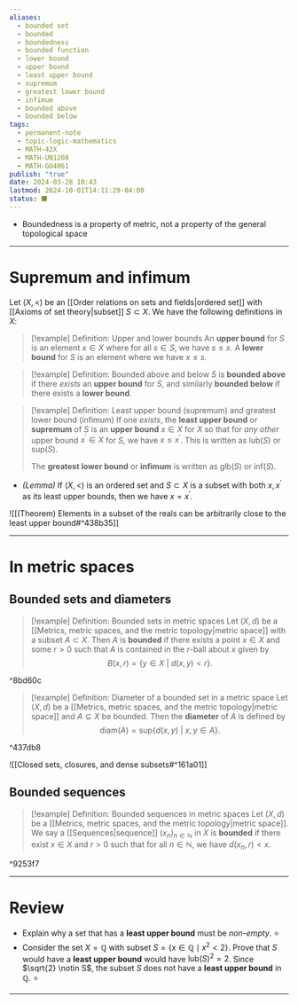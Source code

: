 ```yaml
---
aliases:
  - bounded set
  - bounded
  - boundedness
  - bounded function
  - lower bound
  - upper bound
  - least upper bound
  - supremum
  - greatest lower bound
  - infimum
  - bounded above
  - bounded below
tags:
  - permanent-note
  - topic-logic-mathematics
  - MATH-42X
  - MATH-UN1208
  - MATH-GU4061
publish: "true"
date: 2024-03-28 10:43
lastmod: 2024-10-01T14:11:29-04:00
status: ⬛
---
```


- Boundedness is a property of metric, not a property of the general topological space

---
# Supremum and infimum

Let $(X, <)$ be an [[Order relations on sets and fields|ordered set]] with [[Axioms of set theory|subset]] $S \subset X$. We have the following definitions in $X$:

>[!example] Definition: Upper and lower bounds
>An **upper bound** for $S$ is an element $x \in X$ where for all $s \in S$, we have $s \leq x$. A **lower bound** for $S$ is an element where we have $x \leq s$.

>[!example] Definition: Bounded above and below
>$S$ is **bounded above** if there *exists* an **upper bound** for $S$, and similarly **bounded below** if there exists a **lower bound**.

>[!example] Definition: Least upper bound (supremum) and greatest lower bound (infimum)
>If one *exists*, the **least upper bound** or **supremum** of $S$ is an **upper bound** $x \in X$ for $X$ so that for *any other* upper bound $x^\prime \in X$ for $S$, we have $x \leq x^\prime$. This is written as $\text{lub}(S)$ or $\text{sup}(S)$.
>
>The **greatest lower bound** or **infimum** is written as $\text{glb}(S)$ or $\text{inf}(S)$.

- *(Lemma)* If $(X,<)$ is an ordered set and $S \subset X$ is a subset with both $x, x^\prime$ as its least upper bounds, then we have $x = x^\prime$.

![[(Theorem) Elements in a subset of the reals can be arbitrarily close to the least upper bound#^438b35]]

---
# In metric spaces

## Bounded sets and diameters

>[!example] Definition: Bounded sets in metric spaces
>Let $(X, d)$ be a [[Metrics, metric spaces, and the metric topology|metric space]] with a subset $A \subset X$. Then $A$ is **bounded** if there exists a point $x \in X$ and some $r > 0$ such that $A$ is contained in the $r$-ball about $x$ given by 
>$$
>B(x, r) = \{y \in X \ | \ d(x,y) < r \}.
>$$ 

^8bd60c

>[!example] Definition: Diameter of a bounded set in a metric space
>Let $(X, d)$ be a [[Metrics, metric spaces, and the metric topology|metric space]] and $A \subseteq X$ be bounded. Then the **diameter** of $A$ is defined by 
>$$
>\text{diam} (A) = \text{sup} \{ d(x, y) \ | \ x,y \in A\}. 
>$$

^437db8

![[Closed sets, closures, and dense subsets#^161a01]]


## Bounded sequences

>[!example] Definition: Bounded sequences in metric spaces
>Let $(X, d)$ be a [[Metrics, metric spaces, and the metric topology|metric space]]. We say a [[Sequences|sequence]] $(x_n)_{n \in \mathbb N}$ in $X$ is **bounded** if there exist $x \in X$ and $r > 0$ such that for all $n \in \mathbb N$, we have $d(x_n, r) < x$. 

^9253f7

---
# Review

- Explain why a set that has a **least upper bound** must be *non-empty*. ⭐
- Consider the set $X = \mathbb Q$ with subset $S = \{x \in \mathbb Q \mid x^2 < 2\}$. Prove that $S$ would have a **least upper bound** would have $\text{lub}(S)^2 = 2$. Since $\sqrt{2} \notin S$, the subset $S$ does not have a **least upper bound** in $\mathbb Q$. ⭐

---
